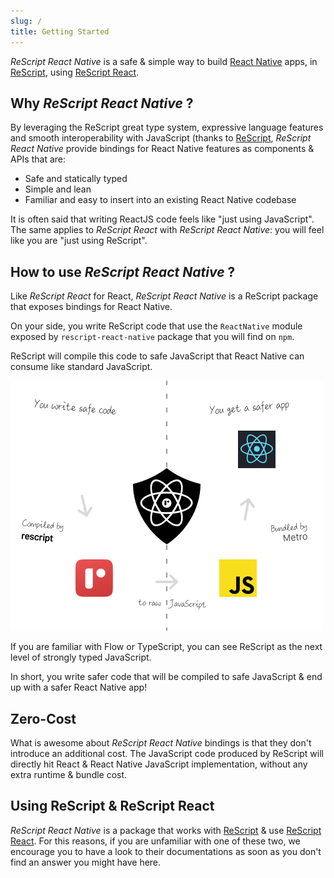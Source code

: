 ```yaml
---
slug: /
title: Getting Started
---
```


_ReScript React Native_ is a safe & simple way to build
[React Native](https://reactnative.dev/) apps, in
[ReScript](https://rescript-lang.org/), using
[ReScript React](https://rescript-lang.org/docs/react/latest/introduction).

## Why _ReScript React Native_ ?

By leveraging the ReScript great type system, expressive language features and
smooth interoperability with JavaScript (thanks to
[ReScript](https://rescript-lang.org/), _ReScript React Native_ provide
bindings for React Native features as components & APIs that are:

- Safe and statically typed
- Simple and lean
- Familiar and easy to insert into an existing React Native codebase

It is often said that writing ReactJS code feels like "just using JavaScript".
The same applies to _ReScript React_ with _ReScript React Native_: you will feel
like you are "just using ReScript".

## How to use _ReScript React Native_ ?

Like _ReScript React_ for React, _ReScript React Native_ is a ReScript package that exposes
bindings for React Native.

On your side, you write ReScript code that use the `ReactNative` module exposed by
`rescript-react-native` package that you will find on `npm`.

ReScript will compile this code to safe JavaScript that React Native can
consume like standard JavaScript.

![Introduction](/schemas/introduction.svg)

If you are familiar with Flow or TypeScript, you can see ReScript as the next
level of strongly typed JavaScript.

In short, you write safer code that will be compiled to safe JavaScript & end up
with a safer React Native app!

## Zero-Cost

What is awesome about _ReScript React Native_ bindings is that they don't
introduce an additional cost. The JavaScript code produced by ReScript will
directly hit React & React Native JavaScript implementation, without any extra
runtime & bundle cost.

## Using ReScript & ReScript React

_ReScript React Native_ is a package that works with
[ReScript](https://rescript-lang.org/) & use
[ReScript React](https://rescript-lang.org/docs/react/latest/introduction). For this reasons,
if you are unfamiliar with one of these two, we encourage you to have a look to
their documentations as soon as you don't find an answer you might have here.
